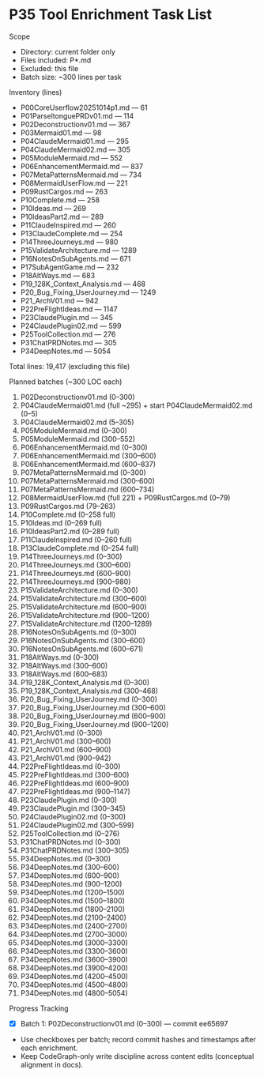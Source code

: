 # P35 Tool Enrichment Task List

Scope
- Directory: current folder only
- Files included: P*.md
- Excluded: this file
- Batch size: ~300 lines per task

Inventory (lines)
- P00CoreUserflow20251014p1.md — 61
- P01ParseltonguePRDv01.md — 114
- P02Deconstructionv01.md — 367
- P03Mermaid01.md — 98
- P04ClaudeMermaid01.md — 295
- P04ClaudeMermaid02.md — 305
- P05ModuleMermaid.md — 552
- P06EnhancementMermaid.md — 837
- P07MetaPatternsMermaid.md — 734
- P08MermaidUserFlow.md — 221
- P09RustCargos.md — 263
- P10Complete.md — 258
- P10Ideas.md — 269
- P10IdeasPart2.md — 289
- P11ClaudeInspired.md — 260
- P13ClaudeComplete.md — 254
- P14ThreeJourneys.md — 980
- P15ValidateArchitecture.md — 1289
- P16NotesOnSubAgents.md — 671
- P17SubAgentGame.md — 232
- P18AltWays.md — 683
- P19_128K_Context_Analysis.md — 468
- P20_Bug_Fixing_UserJourney.md — 1249
- P21_ArchV01.md — 942
- P22PreFlightIdeas.md — 1147
- P23ClaudePlugin.md — 345
- P24ClaudePlugin02.md — 599
- P25ToolCollection.md — 276
- P31ChatPRDNotes.md — 305
- P34DeepNotes.md — 5054

Total lines: 19,417 (excluding this file)

Planned batches (~300 LOC each)
1) P02Deconstructionv01.md (0–300)
2) P04ClaudeMermaid01.md (full ~295) + start P04ClaudeMermaid02.md (0–5)
3) P04ClaudeMermaid02.md (5–305)
4) P05ModuleMermaid.md (0–300)
5) P05ModuleMermaid.md (300–552)
6) P06EnhancementMermaid.md (0–300)
7) P06EnhancementMermaid.md (300–600)
8) P06EnhancementMermaid.md (600–837)
9) P07MetaPatternsMermaid.md (0–300)
10) P07MetaPatternsMermaid.md (300–600)
11) P07MetaPatternsMermaid.md (600–734)
12) P08MermaidUserFlow.md (full 221) + P09RustCargos.md (0–79)
13) P09RustCargos.md (79–263)
14) P10Complete.md (0–258 full)
15) P10Ideas.md (0–269 full)
16) P10IdeasPart2.md (0–289 full)
17) P11ClaudeInspired.md (0–260 full)
18) P13ClaudeComplete.md (0–254 full)
19) P14ThreeJourneys.md (0–300)
20) P14ThreeJourneys.md (300–600)
21) P14ThreeJourneys.md (600–900)
22) P14ThreeJourneys.md (900–980)
23) P15ValidateArchitecture.md (0–300)
24) P15ValidateArchitecture.md (300–600)
25) P15ValidateArchitecture.md (600–900)
26) P15ValidateArchitecture.md (900–1200)
27) P15ValidateArchitecture.md (1200–1289)
28) P16NotesOnSubAgents.md (0–300)
29) P16NotesOnSubAgents.md (300–600)
30) P16NotesOnSubAgents.md (600–671)
31) P18AltWays.md (0–300)
32) P18AltWays.md (300–600)
33) P18AltWays.md (600–683)
34) P19_128K_Context_Analysis.md (0–300)
35) P19_128K_Context_Analysis.md (300–468)
36) P20_Bug_Fixing_UserJourney.md (0–300)
37) P20_Bug_Fixing_UserJourney.md (300–600)
38) P20_Bug_Fixing_UserJourney.md (600–900)
39) P20_Bug_Fixing_UserJourney.md (900–1200)
40) P21_ArchV01.md (0–300)
41) P21_ArchV01.md (300–600)
42) P21_ArchV01.md (600–900)
43) P21_ArchV01.md (900–942)
44) P22PreFlightIdeas.md (0–300)
45) P22PreFlightIdeas.md (300–600)
46) P22PreFlightIdeas.md (600–900)
47) P22PreFlightIdeas.md (900–1147)
48) P23ClaudePlugin.md (0–300)
49) P23ClaudePlugin.md (300–345)
50) P24ClaudePlugin02.md (0–300)
51) P24ClaudePlugin02.md (300–599)
52) P25ToolCollection.md (0–276)
53) P31ChatPRDNotes.md (0–300)
54) P31ChatPRDNotes.md (300–305)
55) P34DeepNotes.md (0–300)
56) P34DeepNotes.md (300–600)
57) P34DeepNotes.md (600–900)
58) P34DeepNotes.md (900–1200)
59) P34DeepNotes.md (1200–1500)
60) P34DeepNotes.md (1500–1800)
61) P34DeepNotes.md (1800–2100)
62) P34DeepNotes.md (2100–2400)
63) P34DeepNotes.md (2400–2700)
64) P34DeepNotes.md (2700–3000)
65) P34DeepNotes.md (3000–3300)
66) P34DeepNotes.md (3300–3600)
67) P34DeepNotes.md (3600–3900)
68) P34DeepNotes.md (3900–4200)
69) P34DeepNotes.md (4200–4500)
70) P34DeepNotes.md (4500–4800)
71) P34DeepNotes.md (4800–5054)

Progress Tracking
- [x] Batch 1: P02Deconstructionv01.md (0–300) — commit ee65697
- Use checkboxes per batch; record commit hashes and timestamps after each enrichment.
- Keep CodeGraph-only write discipline across content edits (conceptual alignment in docs).
